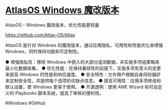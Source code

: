# [AtlasOS Windows 魔改版本](https://github.com/jaaleng/jaaleng.github.io/issues/253)

AtlasOS - Windows 魔改版本，优化性能更轻量

https://github.com/Atlas-OS/Atlas

AtlasOS 是针对 Windows 的魔改版本，通过应用隐私、可用性和性能优化来增强 Windows，同时保持功能和可定制性。

● 增强隐私性：移除 Windows 中嵌入的大部分遥测数据，并实施多项组策略来最小化数据收集。
● 优化性能：在保持兼容性的前提下，实施多项有意义的变更来提高 Windows 的性能和响应速度。
● 安全特性：允许用户根据自身风险偏好来定制安全性，并提供每个选项的优缺点信息。
● 提高可用性：应用多项修改和默认设置，使 Windows 更易于使用。
● 开源透明：使用 AME Wizard 和可自定义的 Playbooks 脚本系统，提高了审核的便利性。

#Windows #GitHub